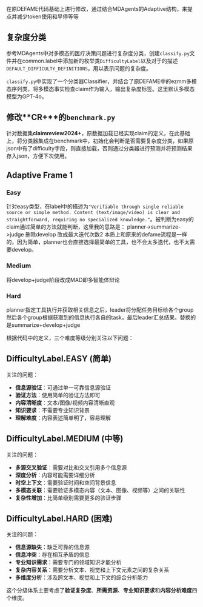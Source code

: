 在原DEFAME代码基础上进行修改，通过结合MDAgents的Adaptive结构，来提点并减少token使用和早停等等

## 复杂度分类
参考MDAgents中对多模态的医疗决策问题进行复杂度分类，创建`classify.py`文件并在common.label中添加新的枚举类`DifficultyLabel`以及对于的描述`DEFAULT_DIFFICULTY_DEFINITIONS`，用以表示问题的复杂度。

`classify.py`中实现了一个分类器Classifier，并结合了原DEFAME中的ezmm多模态序列类，将多模态事实检查claim作为输入，输出复杂度标签。这里默认多模态模型为GPT-4o。

## 修改**CR+**的`benchmark.py`
针对数据集**claimreview2024+**，原数据加载已经实现claim的定义，在此基础上，将分类器集成在benchmark中，初始化会判断是否需要复杂度分类，如果原json中有了difficulty字段，则直接加载，否则通过分类器进行预测并将预测结果存入json，方便下次使用。

## Adaptive Frame 1

### Easy

针对easy类型，在label中的描述为`"Verifiable through single reliable source or simple method. Content (text/image/video) is clear and straightforward, requiring no specialized knowledge."`。被判断为easy的claim通过简单的方法就能判断，这里我的思路是：
planner->summarize->judge 删除develop 改成最大迭代次数2
本质上和原来的defame流程是一样的，因为简单，planner也会直接选择最简单的工具，也不会太多迭代，也不太需要develop。

### Medium

将develop+judge阶段改成MAD即多智能体辩论

### Hard

planner指定工具执行并获取相关信息之后，leader将分配任务目标给各个group然后各个group根据获取到的信息执行各自的task，最后leader汇总结果。替换的是summarize+develop+judge


根据代码中的定义，三个难度等级分别关注以下问题：

## DifficultyLabel.EASY (简单)
关注的问题：
- **信息源验证**：可通过单一可靠信息源验证
- **验证方法**：使用简单的验证方法即可
- **内容清晰度**：文本/图像/视频内容清晰直观
- **知识要求**：不需要专业知识背景
- **理解难度**：内容表述简单明了，容易理解

## DifficultyLabel.MEDIUM (中等)
关注的问题：
- **多源交叉验证**：需要对比和交叉引用多个信息源
- **深度分析**：内容可能需要详细分析
- **时空上下文**：需要验证时间和空间背景信息
- **多模态关联**：需要验证多模态内容（文本、图像、视频等）之间的关联性
- **复杂性增加**：比简单级别需要更多的验证步骤

## DifficultyLabel.HARD (困难)
关注的问题：
- **信息源缺失**：缺乏可靠的信息源
- **信息冲突**：存在相互矛盾的信息
- **专业知识需求**：需要专门的领域知识才能分析
- **复杂内容关系**：需要分析文本、视觉和上下文元素之间的复杂关系
- **多维度分析**：涉及跨文本、视觉和上下文的综合分析能力

这个分级体系主要考虑了**验证复杂度**、**所需资源**、**专业知识要求**和**内容分析难度**四个维度。